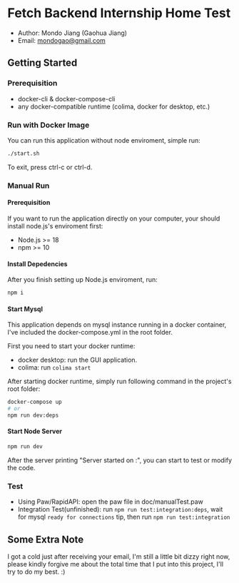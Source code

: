 # Fetch Backend Internship Home Test

* Author: Mondo Jiang (Gaohua Jiang)
* Email: mondogao@gmail.com

## Getting Started

### Prerequisition

- docker-cli & docker-compose-cli
- any docker-compatible runtime (colima, docker for desktop, etc.)

### Run with Docker Image

You can run this application without node enviroment, simple run:

```bash
./start.sh
```

To exit, press ctrl-c or ctrl-d.

### Manual Run

#### Prerequisition

If you want to run the application directly on your computer, your should install node.js's enviroment first:

- Node.js >= 18
- npm >= 10

#### Install Depedencies

After you finish setting up Node.js enviroment, run:

```bash
npm i
```

#### Start Mysql

This application depends on mysql instance running in a docker container, I've included the docker-compose.yml in the root folder.

First you need to start your docker runtime:
- docker desktop: run the GUI application.
- colima: run `colima start`

After starting docker runtime, simply run following command in the project's root folder:

```bash
docker-compose up
# or 
npm run dev:deps
```

#### Start Node Server

```bash
npm run dev
```

After the server printing "Server started on <host>:<port>", you can start to test or modify the code.

### Test

* Using Paw/RapidAPI: open the paw file in doc/manualTest.paw
* Integration Test(unfinished): run `npm run test:integration:deps`, wait for mysql `ready for connections` tip, then run `npm run test:integration`

## Some Extra Note

I got a cold just after receiving your email, I'm still a little bit dizzy right now, please kindly forgive me about the total time that I put into this project, I'll try to do my best. :)